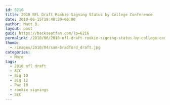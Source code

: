 ```yaml
---
id: 6216
title: 2010 NFL Draft Rookie Signing Status by College Conference
date: 2010-06-15T19:48:29+00:00
author: Matt B.
layout: post
guid: https://backseatfan.com/?p=6216
permalink: /2010/06/2010-nfl-draft-rookie-signing-status-by-college-conference/
thumb:
  - /images/2010/04/sam-bradford_draft.jpg
categories:
  - More
tags:
  - 2010 nfl draft
  - ACC
  - Big 10
  - Big 12
  - Pac 10
  - rookie signings
  - SEC
---
```


<div class="entry">
</div>
